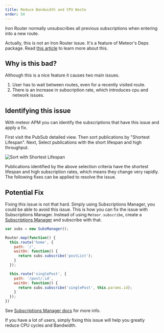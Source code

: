 ```yaml
---
title: Reduce Bandwidth and CPU Waste
order: 54
---
```


Iron Router normally unsubscribes all previous subscriptions when entering into a new route.

Actually, this is not an Iron Router issue. It's a feature of Meteor's Deps package. Read [this article](http://meteorhacks.com/meteor-subscription-optimizations.html) to learn more about this.

## Why is this bad?

Although this is a nice feature it causes two main issues.

1. User has to wait between routes, even for a recently visited route.
2. There is an increase in subscription rate, which introduces cpu and network issues.

## Identifying this issue

With meteor APM you can identify the subscriptions that have this issue and apply a fix.

First visit the PubSub detailed view. Then sort publications by "Shortest Lifespan". Next, Select publications with the short lifespan and high throughput.

![Sort with Shortest Lifespan](https://i.cloudup.com/9VOU29DPwP.png)

Publications identified by the above selection criteria have the shortest lifespan and high subscription rates, which means they change very rapidly. The following fixes can be applied to resolve the issue.

## Potential Fix

Fixing this issue is not that hard. Simply using Subscriptions Manager, you could be able to avoid this issue. This is how you can fix the issue with Subscriptions Manager. Instead of using `Meteor.subscribe`, create a [Subscriptions Manager](https://github.com/meteorhacks/subs-manager) and subscribe with that.

~~~js
var subs = new SubsManager();

Router.map(function() {
  this.route('home', {
    path: '/',
    waitOn: function() {
      return subs.subscribe('postList');
    }
  });

  this.route('singlePost', {
    path: '/post/:id',
    waitOn: function() {
      return subs.subscribe('singlePost', this.params.id);
    }
  });
})
~~~

See [Subscriptions Manager docs](https://github.com/meteorhacks/subs-manager) for more info.

If you have a lot of users, simply fixing this issue will help you greatly reduce CPU cycles and Bandwidth.
